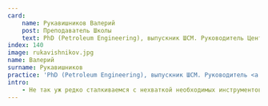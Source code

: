 ```yaml
---
card:
    name: Рукавишников Валерий
    post: Преподаватель Школы
    text: PhD (Petroleum Engineering), выпускник ШСМ. Руководитель Центра Хериот-Ватт при Томском политехе.
index: 140
image: rukavishnikov.jpg
name: Валерий
surname: Рукавишников
practice: 'PhD (Petroleum Engineering), выпускник ШСМ. Руководитель <a href="https://hwtpu.ru" target="_blank">Центра Хериот-Ватт</a> при Томском политехе.'
intro:
    - Не так уж редко сталкиваемся с нехваткой необходимых инструментов для достижения результативности в проектах любой сферы деятельности. Мы работаем как самостоятельно, так и в командах, и по мере того как мы учимся и совершенствуемся, уровень сложности наших проектов неизбежно повышается. Это влечет за собой увеличение пользы проектов, которая становится масштабнее по сравнению с тем, что было в начале нашего пути. Сильное мышление - инструмент для деятельной и интересной жизни, наполненной проектами. Для того, чтобы сформировать сильное мышление необходимо учиться и лучшей отправной точкой на этом пути станет курс «Системное саморазвитие».
---
```

